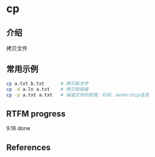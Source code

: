 
# cp 

## 介绍

拷贝文件

## 常用示例

```bash
cp a.txt b.txt      # 拷贝新文件
cp -d a.ln a.txt    # 拷贝软链接
cp -p a.txt a.txt   # 保留文件的权限、时间、ownership信息
```

## RTFM progress

9.18 done

## References

